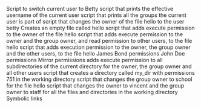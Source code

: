 Script to switch current user to Betty
script that prints the effective username of the current user
script that prints all the groups the current user is part of
script that changes the owner of the file hello to the user betty
Creates an empty file called hello
script that adds execute permission to the owner of the file hello
script that adds execute permission to the owner and the group owner, and read permission to other users, to the file hello
script that adds execution permission to the owner, the group owner and the other users, to the file hello
James Bond permissions
John Doe permissions
Mirror permissions
 adds execute permission to all subdirectories of the current directory for the owner, the group owner and all other users
script that creates a directory called my_dir with permissions 751 in the working directory
script that changes the group owner to school for the file hello
 script that changes the owner to vincent and the group owner to staff for all the files and directories in the working directory
Symbolic links
